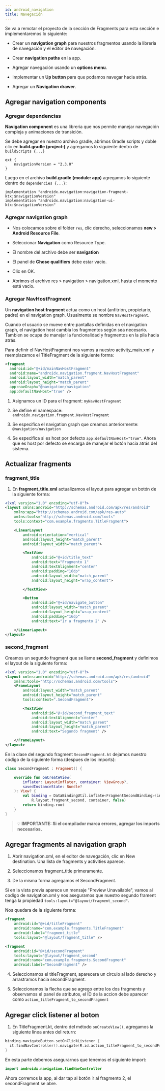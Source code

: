 ```yaml
---
id: android_navigation
title: Navegación
---
```


Se va a remotar el proyecto de la sección de Fragments para esta sección e implementaremos lo siguiente:

* Crear un **navigation graph** para nuestros fragmentos usando la libreria de navegación y el editor de navegación.

* Crear **navigation paths** en la app.

* Agregar navegación usando un **options menu**.

* Implementar un **Up button** para que podamos navegar hacia atrás.

* Agregar un **Navigation drawer**.

## Agregar navigation components

### Agregar dependencias

**Navigation component** es una libreria que nos permite manejar navegación compleja y animaciones de transición.

Se debe agregar en nuestro archivo gradle, abrimos Gradle scripts y doble clic en **build.gradle (project:)** y agregamos lo siguiente dentro de `buildScripts {...}`

```
ext {
    navigationVersion = "2.3.0"
}

```

Luego en el archivo **build.gradle (module: app)** agregamos lo siguiente dentro de `dependencies {...}`:

```
implementation "androidx.navigation:navigation-fragment-ktx:$navigationVersion"
implementation "androidx.navigation:navigation-ui-ktx:$navigationVersion"

```

### Agregar navigation graph

* Nos colocamos sobre el folder `res`, clic derecho, seleccionamos **new > Android Resource File**.

* Seleccionar **Navigation** como Resource Type.

* El nombre del archivo debe ser **navigation**

* El panel de **Chose qualifiers** debe estar vacio.

* Clic en OK.

* Abrimos el archivo res > navigation >  navigation.xml, hasta el momento está vacio.

### Agregar NavHostFragment

Un **navigation host fragment** actua como un host (anfitrión, propietario, padre) en el navigation graph. Usualmente se nombre `NavHostFragment`.

Cuando el usuario se mueve entre pantallas definidas en el navigation graph, el navigation host cambia los fragmentos según sea necesario. Tambien se ocupa de manejar la funcionalidad y fragmentos en la pila hacia atrás.

Para definir el NavHostFragment nos vamos a nuestro activity_main.xml y reemplazamos el TitleFragment de la siguiente forma:

```xml
<fragment
  android:id="@+id/mainNavHostFragment"
  android:name="androidx.navigation.fragment.NavHostFragment"
  android:layout_width="match_parent"
  android:layout_height="match_parent"
  app:navGraph="@navigation/navigation"
  app:defaultNavHost="true" />
```

1. Asignamos un ID para el fragment: `myNavHostFragment`

2. Se define el namespace: `androidx.navigation.fragment.NavHostFragment`

3. Se especifica el navigation graph que creamos anteriormente: `@navigation/navigation`

4. Se especifica si es host por defecto `app:defaultNavHost="true"`. Ahora que es host por defecto se encarga de manejar el botón hacia atrás del sistema.

## Actualizar fragments

### fragment_title

1. En **fragment_title.xml** actualizamos el layout para agregar un botón de la siguiente forma:

```xml
<?xml version="1.0" encoding="utf-8"?>
<layout xmlns:android="http://schemas.android.com/apk/res/android"
    xmlns:app="http://schemas.android.com/apk/res-auto"
    xmlns:tools="http://schemas.android.com/tools"
    tools:context="com.example.fragments.TitleFragment">

    <LinearLayout
        android:orientation="vertical"
        android:layout_height="match_parent"
        android:layout_width="match_parent">

        <TextView
            android:id="@+id/title_text"
            android:text="Fragmento 1"
            android:textAlignment="center"
            android:padding="16dp"
            android:layout_width="match_parent"
            android:layout_height="wrap_content">

        </TextView>

        <Button
            android:id="@+id/navigate_button"
            android:layout_width="match_parent"
            android:layout_height="wrap_content"
            android:padding="16dp"
            android:text="Ir a fragmento 2" />

    </LinearLayout>
</layout>
```

### second_fragment

Creamos un segundo fragment que se llame **second_fragment** y definimos el layout de la siguiente forma:

```xml
<?xml version="1.0" encoding="utf-8"?>
<layout xmlns:android="http://schemas.android.com/apk/res/android"
    xmlns:tools="http://schemas.android.com/tools">
    <FrameLayout
        android:layout_width="match_parent"
        android:layout_height="match_parent"
        tools:context=".SecondFragment">

        <TextView
            android:id="@+id/second_fragment_text"
            android:textAlignment="center"
            android:layout_width="match_parent"
            android:layout_height="match_parent"
            android:text="Segundo fragment" />

    </FrameLayout>
</layout>
```

En la clase del segundo fragment `SecondFragment.kt` dejamos nuestro código de la siguiente forma (despues de los imports):

```kotlin
class SecondFragment : Fragment() {

    override fun onCreateView(
        inflater: LayoutInflater, container: ViewGroup?,
        savedInstanceState: Bundle?
    ): View? {
        val binding = DataBindingUtil.inflate<FragmentSecondBinding>(inflater,
            R.layout.fragment_second, container, false)
        return binding.root
    }
}

```

> 💡 **IMPORTANTE: Si el compilador marca errores, agregar los imports necesarios.**


## Agregar fragments al navigation graph

1. Abrir navigation.xml, en el editor de navegación, clic en New destination. Una lista de fragments y activities aparece.

2. Seleccionamos fragment_title primeramente.

3. De la misma forma agregamos el SecondFragment.

Si en la vista previa aparece un mensaje "Preview Unavailable", vamos al codigo de navigation.xml y nos aseguramos que nuestro segundo frament tenga la propiedad `tools:layout="@layout/fragment_second"`.

Nos quedara de la siguiente forma:

```xml
<fragment
    android:id="@+id/titleFragment"
    android:name="com.example.fragments.TitleFragment"
    android:label="fragment_title"
    tools:layout="@layout/fragment_title" />

<fragment
    android:id="@+id/secondFragment"
    tools:layout="@layout/fragment_second"
    android:name="com.example.fragments.SecondFragment"
    android:label="SecondFragment" />
```

4. Seleccionamos el titleFragment, aparecera un circulo al lado derecho y arrastramos hacia secondFragment.

5. Seleccionamos la flecha que se agrego entre los dos fragments y observamos el panel de atributos, el ID de la accion debe aparecer como `action_titleFragment_to_secondFragment`

## Agregar click listener al boton

1. En TitleFragment.kt, dentro del método `onCreateView()`, agregamos la siguiente linea antes del return:

```kotlin
binding.navigateButton.setOnClickListener {
  it.findNavController().navigate(R.id.action_titleFragment_to_secondFragment)
}
```

En esta parte debemos asegurarnos que tenemos el siguiente import:

```kotlin
import androidx.navigation.findNavController
```

Ahora corremos la app, al dar tap al botón ir al fragmento 2, el secondFragment se abre.
